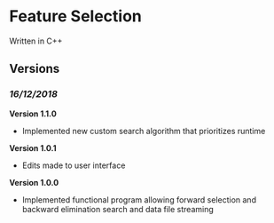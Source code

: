 # **Feature Selection**

Written in C++

## Versions
### ***16/12/2018***
**Version 1.1.0**
* Implemented new custom search algorithm that prioritizes runtime

**Version 1.0.1**
* Edits made to user interface

**Version 1.0.0**
* Implemented functional program allowing forward selection and backward elimination search and data file streaming
